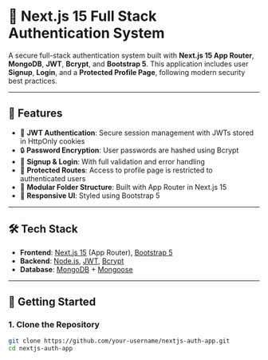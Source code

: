 # 🔐 Next.js 15 Full Stack Authentication System

A secure full-stack authentication system built with **Next.js 15 App Router**, **MongoDB**, **JWT**, **Bcrypt**, and **Bootstrap 5**. This application includes user **Signup**, **Login**, and a **Protected Profile Page**, following modern security best practices.

---

## 📸 Features

- 🔐 **JWT Authentication**: Secure session management with JWTs stored in HttpOnly cookies  
- 🔒 **Password Encryption**: User passwords are hashed using Bcrypt  
- 🧑 **Signup & Login**: With full validation and error handling  
- 👤 **Protected Routes**: Access to profile page is restricted to authenticated users  
- 🧱 **Modular Folder Structure**: Built with App Router in Next.js 15  
- 💅 **Responsive UI**: Styled using Bootstrap 5  

---

## 🛠 Tech Stack

- **Frontend**: [Next.js 15](https://nextjs.org/) (App Router), [Bootstrap 5](https://getbootstrap.com/)  
- **Backend**: [Node.js](https://nodejs.org/), [JWT](https://jwt.io/), [Bcrypt](https://www.npmjs.com/package/bcryptjs)  
- **Database**: [MongoDB](https://www.mongodb.com/) + [Mongoose](https://mongoosejs.com/)

---

## 🚀 Getting Started

### 1. Clone the Repository

```bash
git clone https://github.com/your-username/nextjs-auth-app.git
cd nextjs-auth-app
